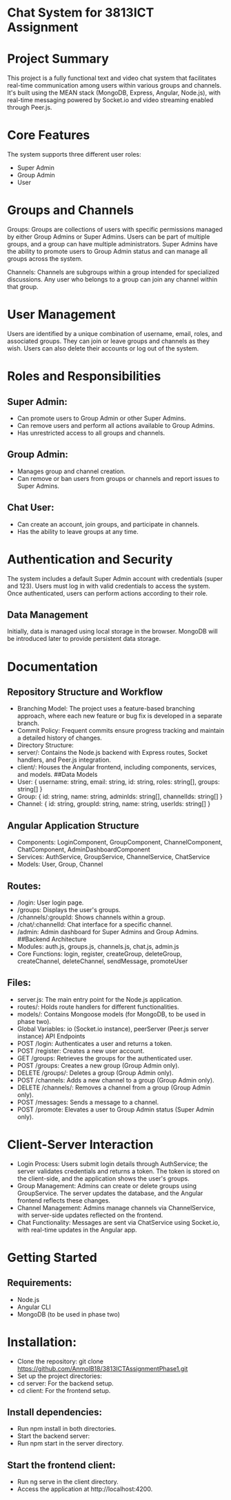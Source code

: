 # Chat System for 3813ICT Assignment
# Project Summary

This project is a fully functional text and video chat system that facilitates real-time communication among users within various groups and channels. It's built using the MEAN stack (MongoDB, Express, Angular, Node.js), with real-time messaging powered by Socket.io and video streaming enabled through Peer.js.

# Core Features
The system supports three different user roles:
- Super Admin
- Group Admin
- User

# Groups and Channels
Groups: Groups are collections of users with specific permissions managed by either Group Admins or Super Admins. Users can be part of multiple groups, and a group can have multiple administrators. Super Admins have the ability to promote users to Group Admin status and can manage all groups across the system.

Channels: Channels are subgroups within a group intended for specialized discussions. Any user who belongs to a group can join any channel within that group.

# User Management
Users are identified by a unique combination of username, email, roles, and associated groups. They can join or leave groups and channels as they wish. Users can also delete their accounts or log out of the system.

# Roles and Responsibilities
## Super Admin:
- Can promote users to Group Admin or other Super Admins.
- Can remove users and perform all actions available to Group Admins.
- Has unrestricted access to all groups and channels.
## Group Admin:
- Manages group and channel creation.
- Can remove or ban users from groups or channels and report issues to Super Admins.
## Chat User:
- Can create an account, join groups, and participate in channels.
- Has the ability to leave groups at any time.
# Authentication and Security
The system includes a default Super Admin account with credentials (super and 123).
Users must log in with valid credentials to access the system.
Once authenticated, users can perform actions according to their role.
## Data Management
Initially, data is managed using local storage in the browser. MongoDB will be introduced later to provide persistent data storage.

# Documentation
## Repository Structure and Workflow
- Branching Model: The project uses a feature-based branching approach, where each new feature or bug fix is developed in a separate branch.
- Commit Policy: Frequent commits ensure progress tracking and maintain a detailed history of changes.
- Directory Structure:
- server/: Contains the Node.js backend with Express routes, Socket handlers, and Peer.js integration.
- client/: Houses the Angular frontend, including components, services, and models.
##Data Models
- User: { username: string, email: string, id: string, roles: string[], groups: string[] }
- Group: { id: string, name: string, adminIds: string[], channelIds: string[] }
- Channel: { id: string, groupId: string, name: string, userIds: string[] }
## Angular Application Structure
- Components: LoginComponent, GroupComponent, ChannelComponent, ChatComponent, AdminDashboardComponent
- Services: AuthService, GroupService, ChannelService, ChatService
- Models: User, Group, Channel
## Routes:
- /login: User login page.
- /groups: Displays the user's groups.
- /channels/:groupId: Shows channels within a group.
- /chat/:channelId: Chat interface for a specific channel.
- /admin: Admin dashboard for Super Admins and Group Admins.
##Backend Architecture
- Modules: auth.js, groups.js, channels.js, chat.js, admin.js
- Core Functions: login, register, createGroup, deleteGroup, createChannel, deleteChannel, sendMessage, promoteUser
## Files:
- server.js: The main entry point for the Node.js application.
- routes/: Holds route handlers for different functionalities.
- models/: Contains Mongoose models (for MongoDB, to be used in phase two).
- Global Variables: io (Socket.io instance), peerServer (Peer.js server instance)
API Endpoints
- POST /login: Authenticates a user and returns a token.
- POST /register: Creates a new user account.
- GET /groups: Retrieves the groups for the authenticated user.
- POST /groups: Creates a new group (Group Admin only).
- DELETE /groups/: Deletes a group (Group Admin only).
- POST /channels: Adds a new channel to a group (Group Admin only).
- DELETE /channels/: Removes a channel from a group (Group Admin only).
- POST /messages: Sends a message to a channel.
- POST /promote: Elevates a user to Group Admin status (Super Admin only).
# Client-Server Interaction
- Login Process: Users submit login details through AuthService; the server validates credentials and returns a token. The token is stored on the client-side, and the application shows the user's groups.
- Group Management: Admins can create or delete groups using GroupService. The server updates the database, and the Angular frontend reflects these changes.
- Channel Management: Admins manage channels via ChannelService, with server-side updates reflected on the frontend.
- Chat Functionality: Messages are sent via ChatService using Socket.io, with real-time updates in the Angular app.
# Getting Started
## Requirements:
- Node.js
- Angular CLI
- MongoDB (to be used in phase two)
# Installation:
- Clone the repository: git clone https://github.com/AnmolB18/3813ICTAssignmentPhase1.git
- Set up the project directories:
- cd server: For the backend setup.
- cd client: For the frontend setup.
## Install dependencies:
- Run npm install in both directories.
- Start the backend server:
- Run npm start in the server directory.
## Start the frontend client:
- Run ng serve in the client directory.
- Access the application at http://localhost:4200.
